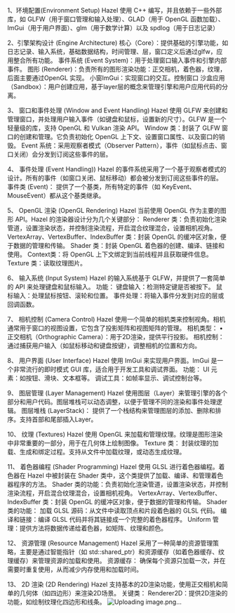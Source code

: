 1、环境配置(Environment Setup)
Hazel 使用 C++ 编写，并且依赖于一些外部库，如 GLFW（用于窗口管理和输入处理）、GLAD（用于 OpenGL 函数加载）、ImGui（用于用户界面）、glm（用于数学计算）以及 spdlog（用于日志记录）

2、引擎架构设计 (Engine Architecture)
核心（Core）：提供基础的引擎功能，如日志记录、输入系统，基础数据结构，时间管理、层，窗口定义后通过glfw，应用整合所有功能。
事件系统 (Event System)：用于处理窗口输入事件和引擎内部事件。
图形 (Renderer)：负责所有的图形渲染功能：正交相机，着色器，纹理，后面主要通过OpenGL 实现。
小窗ImGui：实现窗口的交互。控制窗口
沙盒应用（Sandbox）：用户创建应用，基于layer层的概念来管理引擎和用户应用代码的分离。

3、 窗口和事件处理 (Window and Event Handling)
Hazel 使用 GLFW 来创建和管理窗口，并处理用户输入事件（如键盘和鼠标，设置新的尺寸）。GLFW 是一个轻量级的库，支持 OpenGL 和 Vulkan 渲染 API。
Window 类：封装了 GLFW 窗口的创建和管理。它负责初始化 OpenGL 上下文、设置窗口属性、以及窗口的销毁。
Event 系统：采用观察者模式（Observer Pattern），事件（如鼠标点击、窗口关闭）会分发到订阅这些事件的层。

4、   事件处理 (Event Handling))
Hazel 的事件系统采用了一个基于观察者模式的设计。所有的事件（如窗口关闭、鼠标移动）都会被分发到订阅这些事件的层。
事件类 (Event)：
提供了一个基类，所有特定的事件（如 KeyEvent、MouseEvent）都从这个基类继承。

5、 OpenGL 渲染 (OpenGL Rendering)
Hazel 当前使用 OpenGL 作为主要的图形 API。Hazel 的渲染器设计分为几个关键部分：
Renderer 类：负责初始化渲染管道，设置渲染状态，并控制渲染流程，开启混合纹理混合，设置相机视角。
VertexArray、VertexBuffer、IndexBuffer 类：封装 OpenGL 的缓冲区对象，便于数据的管理和传输。
Shader 类：封装 OpenGL 着色器的创建、编译、链接和使用。
Context类：将 OpenGL 上下文绑定到当前线程并且获取硬件信息。
Texture 类：读取纹理图片。

6、  输入系统 (Input System)
Hazel 的输入系统基于 GLFW，并提供了一套简单的 API 来处理键盘和鼠标输入。
功能：
键盘输入：检测特定键是否被按下。
鼠标输入：处理鼠标按钮、滚轮和位置。
事件处理：将输入事件分发到对应的层或回调函数。


7、 相机控制 (Camera Control)
Hazel 使用一个简单的相机类来控制视角。相机通常用于窗口的视图设置，它包含了投影矩阵和视图矩阵的管理。
相机类型：
	• 正交相机（Orthographic Camera）：用于2D渲染，提供平行投影。
相机控制：通过捕获用户输入（如鼠标移动和键盘按键），调整相机的位置和方向。

8、  用户界面 (User Interface)
Hazel 使用 ImGui 来实现用户界面。ImGui 是一个非常流行的即时模式 GUI 库，适合用于开发工具和调试界面。
功能：
UI 元素：如按钮、滑块、文本框等。
调试工具：如帧率显示、调试控制台等。


9、  图层管理 (Layer Management)
Hazel 使用图层（Layer）来管理引擎的各个部分和用户代码。图层堆栈可以动态调整，以便于管理不同的渲染和事件处理逻辑。
图层堆栈 (LayerStack)：
提供了一个栈结构来管理图层的添加、删除和排序。支持首部和尾部插入Layer。


10、  纹理 (Textures)
Hazel 使用 OpenGL 来加载和管理纹理。纹理是图形渲染中非常重要的一部分，用于在几何体上绘制图像。
Texture 类：
封装纹理的加载、生成和绑定过程。支持从文件中加载纹理，或动态生成纹理。


11、 着色器编程 (Shader Programming)
Hazel 使用 GLSL 进行着色器编程。着色器在 Hazel 中被封装在 Shader 类中，这个类提供了加载、编译、和管理着色器程序的方法。
Shader 类的功能：负责初始化渲染管道，设置渲染状态，并控制渲染流程，开启混合纹理混合，设置相机视角。
VertexArray、VertexBuffer、IndexBuffer 类：封装 OpenGL 的缓冲区对象，便于数据的管理和传输。
Shader 类的功能：
加载 GLSL 源码：从文件中读取顶点和片段着色器的 GLSL 代码。
编译和链接：编译 GLSL 代码并将其链接成一个完整的着色器程序。
Uniform 管理：提供方法将数据传递给着色器，如矩阵、纹理和颜色。


12、  资源管理 (Resource Management)
Hazel 采用了一种简单的资源管理策略，主要是通过智能指针（如 std::shared_ptr）和资源缓存（如着色器缓存、纹理缓存）来管理资源的加载和使用。
资源缓存：
确保每个资源只加载一次，并在需要时重复使用，从而减少内存使用和加载时间。

13、 2D 渲染 (2D Rendering)
Hazel 支持基本的2D渲染功能，使用正交相机和简单的几何体（如四边形）来渲染2D场景。
关键类：
Renderer2D：提供2D渲染的功能，如绘制纹理化四边形和线条。
![Uploading image.png…]()
